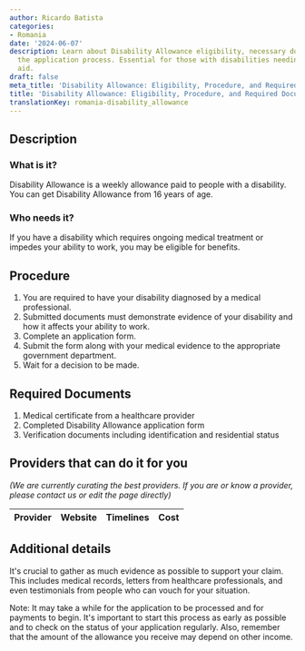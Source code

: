 ```yaml
---
author: Ricardo Batista
categories:
- Romania
date: '2024-06-07'
description: Learn about Disability Allowance eligibility, necessary documents, and
  the application process. Essential for those with disabilities needing financial
  aid.
draft: false
meta_title: 'Disability Allowance: Eligibility, Procedure, and Required Documents'
title: 'Disability Allowance: Eligibility, Procedure, and Required Documents'
translationKey: romania-disability_allowance
---
```


## Description
### What is it?
Disability Allowance is a weekly allowance paid to people with a disability. You can get Disability Allowance from 16 years of age.

### Who needs it?
If you have a disability which requires ongoing medical treatment or impedes your ability to work, you may be eligible for benefits.

## Procedure
1. You are required to have your disability diagnosed by a medical professional.
2. Submitted documents must demonstrate evidence of your disability and how it affects your ability to work.
3. Complete an application form.
4. Submit the form along with your medical evidence to the appropriate government department.
5. Wait for a decision to be made.

## Required Documents
1. Medical certificate from a healthcare provider
2. Completed Disability Allowance application form
3. Verification documents including identification and residential status

## Providers that can do it for you

_(We are currently curating the best providers. If you are or know a provider, please contact us or edit the page directly)_

| Provider        |     Website     |     Timelines    |       Cost      |
| --------------- | --------------- |  :-------------: | :-------------: |

## Additional details
It's crucial to gather as much evidence as possible to support your claim. This includes medical records, letters from healthcare professionals, and even testimonials from people who can vouch for your situation. 

Note: It may take a while for the application to be processed and for payments to begin. It's important to start this process as early as possible and to check on the status of your application regularly. Also, remember that the amount of the allowance you receive may depend on other income.
